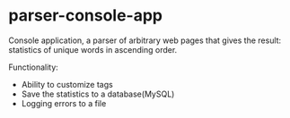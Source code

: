 # parser-console-app
Console application, a parser of arbitrary web pages that gives the result: statistics of unique words in ascending order.

Functionality:
  -  Ability to customize tags
  -  Save the statistics to a database(MySQL)
  -  Logging errors to a file
